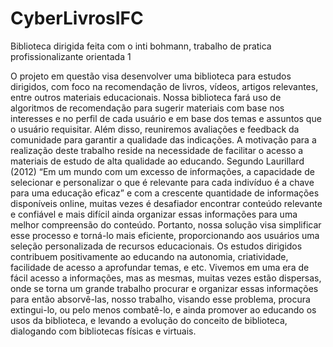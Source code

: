 # CyberLivrosIFC
Biblioteca dirigida feita com o inti bohmann, trabalho de pratica profissionalizante orientada 1 

O projeto em questão visa desenvolver uma biblioteca para estudos dirigidos, com foco na recomendação de livros, vídeos, artigos relevantes, entre outros materiais educacionais. Nossa biblioteca fará uso de algoritmos de recomendação para sugerir materiais com base nos interesses e no perfil de cada usuário e em base dos temas e assuntos que o usuário requisitar. Além disso, reuniremos avaliações e feedback da comunidade para garantir a qualidade das indicações. A motivação para a realização deste trabalho reside na necessidade de facilitar o acesso a materiais de estudo de alta qualidade ao educando. Segundo Laurillard (2012) “Em um mundo com um excesso de informações, a capacidade de selecionar e personalizar o que é relevante para cada indivíduo é a chave para uma educação eficaz” e com a crescente quantidade de informações disponíveis online, muitas vezes é desafiador encontrar conteúdo relevante e confiável e mais difícil ainda organizar essas informações para uma melhor compreensão do conteúdo. Portanto, nossa solução visa simplificar esse processo e torná-lo mais eficiente, proporcionando aos usuários uma seleção personalizada de recursos educacionais. Os estudos dirigidos contribuem positivamente ao educando na autonomia, criatividade, facilidade de acesso a aprofundar temas, e etc. Vivemos em uma era de fácil acesso a informações, mas as mesmas, muitas vezes estão dispersas, onde se torna um grande trabalho procurar e organizar essas informações para então absorvê-las, nosso trabalho, visando esse problema, procura extingui-lo, ou pelo menos combatê-lo, e ainda promover ao educando os usos da biblioteca, e levando a evolução do conceito de biblioteca, dialogando com bibliotecas físicas e virtuais.


